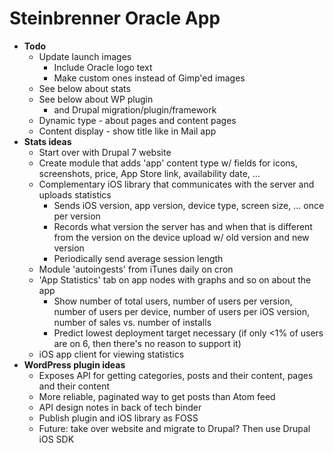 Steinbrenner Oracle App
=======================

- **Todo**
	- Update launch images
		- Include Oracle logo text
		- Make custom ones instead of Gimp'ed images
	- See below about stats
	- See below about WP plugin
		- and Drupal migration/plugin/framework
	- Dynamic type - about pages and content pages
	- Content display - show title like in Mail app
- **Stats ideas**
	- Start over with Drupal 7 website
	- Create module that adds 'app' content type w/ fields for icons, screenshots, price, App Store link, availability date, ...
	- Complementary iOS library that communicates with the server and uploads statistics
		- Sends iOS version, app version, device type, screen size, ... once per version
		- Records what version the server has and when that is different from the version on the device upload w/ old version and new version
		- Periodically send average session length
	- Module 'autoingests' from iTunes daily on cron
	- 'App Statistics' tab on app nodes with graphs and so on about the app
		- Show number of total users, number of users per version, number of users per device, number of users per iOS version, number of sales vs. number of installs
		- Predict lowest deployment target necessary (if only <1% of users are on 6, then there's no reason to support it)
	- iOS app client for viewing statistics
- **WordPress plugin ideas**
	- Exposes API for getting categories, posts and their content, pages and their content
	- More reliable, paginated way to get posts than Atom feed
	- API design notes in back of tech binder
	- Publish plugin and iOS library as FOSS
	- Future: take over website and migrate to Drupal? Then use Drupal iOS SDK
